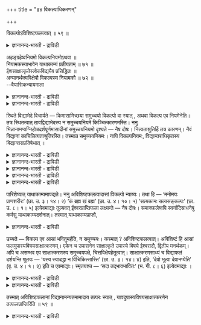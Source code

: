 +++
title = "३४ विकल्पाधिकरणम्"

+++

विकल्पोऽविशिष्टफलत्वात् ॥ ५९ ॥  
<details><summary>ज्ञानानन्द-भारती - द्राविडी</summary>

विगल्बोअविसिष्टबलत्वात् ॥ ५९ ॥
</details>

अहङ्ग्रहेष्वनियमो विकल्पनियमोऽथवा ॥  
नियामकस्याभावेन याथाकाम्यं प्रतीयताम् ॥ ७१ ॥  
ईशसाक्षात्कृतेस्त्वेकविद्ययैव प्रसिद्धितः ॥  
अन्यानर्थक्यविक्षेपौ विकल्पस्य नियामकौ ॥ ७२ ॥  
--वैयासिकन्यायमाला

<details><summary>ज्ञानानन्द-भारती - द्राविडी</summary>

अहङ्गिरह उबासऩैगळिल् नियमम् किडैयादा? अल्लदु इप्पडि अप्पडियॆऩ्ऱु नियमम् उण्डा? नियमत्तै एऱ्पडुत्तिक् कॊडुक्क ऎदुवुमिल्लाददिऩाल्, तोऩ्ऱिऩबडि ऎऩ्ऱु ताऩ् अऱिय वेण्डुम्।
</details>

<details><summary>ज्ञानानन्द-भारती - द्राविडी</summary>

ऒरे उबासऩैयिऩालेये ईसुवररुडैय साक्षात् कारम् नऩ्गु सित्तित्तु विडुवदाल्, इऩ्ऩॊरु उबासऩै वीण् ऎऩ्बदुम् मऩसिऩ् विक्षेबत्तिऱ्कुक् कारणम् ऎऩ्बदुम् इप्पडिया अप्पडिया ऎऩ्ऱु विगल्बत्तै नियमिक् कप् पोदुमाऩवै।
</details>

स्थिते विद्याभेदे विचार्यते — किमासामिच्छया समुच्चयो विकल्पो वा स्यात् , अथवा विकल्प एव नियमेनेति। तत्र स्थितत्वात् तावद्विद्याभेदस्य न समुच्चयनियमे किञ्चित्कारणमस्ति। ननु भिन्नानामप्यग्निहोत्रदर्शपूर्णमासादीनां समुच्चयनियमो दृश्यते — नैष दोषः। नित्यताश्रुतिर्हि तत्र कारणम्। नैवं विद्यानां काचिन्नित्यताश्रुतिरस्ति। तस्मान्न समुच्चयनियमः। नापि विकल्पनियमः, विद्यान्तराधिकृतस्य विद्यान्तराप्रतिषेधात् ।

<details><summary>ज्ञानानन्द-भारती - द्राविडी</summary>

(आत्मावै सगुणप्रह्ममाग उबासिप्पदु अहङ्ग्रहोबासऩम् साण्डिल्य वित्यै, तहर वित्यै मुदलाऩ अहङ्ग्रहोबासऩङ्गळै तऩ् विरुप्पप्पडि सेर्त्तो विगल्बमागवो एदावदु ऒऩ्ऱु उबासिक्कलामा अल्लदु विगल्बमागत्ताऩा ऎऩ्ऱु सन्देहम्। सेर्त्तुत्ताऩ् अल्लदु विगल्बमागत्ताऩ् ऎऩ्बदऱ्कु कारणमिल्लाददाल् तऩ् विरुप्पप्पडि समुच्चयमो विगल्बमो ऎऩ्ऱु पूर्वबक्षम्।
</details>

<details><summary>ज्ञानानन्द-भारती - द्राविडी</summary>

ऒरु वित्यैयिऩालेये ईसुवरसाक्षात्कारम् ऎऩ्ऱ पलऩ् एऱ्पडुम्बोदु मऱ्ऱ वित्यै तेवैयिल्लै अदऱ्कु पलऩुमिल्लै। पलवित्यैगळैच् चेर्त्तु अऩुष्टित्ताल् विक्षेबमेऱ्पट्टु पलऩ् सित्तिक्कादु। आगैयिऩाल् विगल्बम् (एदावदु ऒऩ्ऱु) ताऩ् तऩ् विरुप्पप्पडियिल्लै ऎऩ्ऱु सित्तान्दम्)।
</details>

<details><summary>ज्ञानानन्द-भारती - द्राविडी</summary>

वित्यैगळ् वॆव्वेऱु ऎऩ्ऱ तीर्माऩत्तिल्, इवैगळुक्कु इष्टप्पडि समुच्चयम् (ऎल्लावऱ्ऱैयुम् सेर्त्तु) अल्लदु विगल्बम् (एदेऩुम् ऒरु उबासऩै) ऎऩ्बदा अल्लदु नियममाय् विगल्बमेदाऩा ऎऩ्ऱु विसारिक्कप्पडुगिऱदु।
</details>

<details><summary>ज्ञानानन्द-भारती - द्राविडी</summary>

पूर्वबक्षम्: अङ्गु वित्या पेदमिरुप्पदिऩाल्, समुच्चयम् नियमिक्कप्पडुगिऱदॆऩ्बदऱ्कु ऎव्विद कारण मुमिल्लै। अक्ऩिहोत्रम्, तर्सबूर्णमासम् मुदलियवै वॆव्वेऱाग इरुन्दालुम् समुच्चय नियममिरुप्पदागक् काणप्पडुगिऱदेयॆऩ्ऱाल्, इदु तोषमिल्लै, नित्यमॆऩ्ऱु विदिक्कुम् सुरुदिये अङ्गे कारणम्। इव्विदम् वित्यैगळुक्कु नित्यत्तऩ्मैयै विदिक्कुम् सुरुदि ऎदुवुम् किडैयादु। आगैयाल् समुच्चय नियमम् (सेर्त्तुत्ताऩ् सॆय्यवेण्डुमॆऩ्ऱु) इल्लै।
</details>

<details><summary>ज्ञानानन्द-भारती - द्राविडी</summary>

विगल्बनियममुम् इल्लै। ऒरु वित्यैयिल् अदिगारम् पॆऱ्ऱवऩुक्कु मऱ्ऱॊरु वित्यै निषेदिक्कप् पडाददाल् (सॆय्यक्कूडादॆऩ्ऱु तडुक्कप्पडाददाल्)
</details>

पारिशेष्यात् याथाकाम्यमापद्यते। ननु अविशिष्टफलत्वादासां विकल्पो न्याय्यः। तथा हि — ‘मनोमयः प्राणशरीरः’ (छा. उ. ३। १४। २) ‘कं ब्रह्म खं ब्रह्म’ (छा. उ. ४। १०। ५) ‘सत्यकामः सत्यसङ्कल्पः’ (छा. उ. ८। १। ५) इत्येवमाद्याः तुल्यवत् ईश्वरप्राप्तिफला लक्ष्यन्ते — नैष दोषः। समानफलेष्वपि स्वर्गादिसाधनेषु कर्मसु याथाकाम्यदर्शनात्। तस्मात् याथाकाम्यप्राप्तौ,

<details><summary>ज्ञानानन्द-भारती - द्राविडी</summary>

मिञ्जुवदिऩाल्, ऎप्पडि इष्टमो अप्पडियॆऩ्ऱु एऱ्पडुगिऱदु। (अदावदु समुच्चयमो विगल्बमो एदावदु ऒऩ्ऱु ऎऩ्ऱु) पलऩ् वेऱुबडाददिऩाल् इवैगळुक्कु विगल्बम् न्यायमल्लवा? अप्पडिये “मऩोमयऩ् पिराण सरीरऩ्" (सान्दोक्यम्।III-१४-२) “सुगम् पिरह्मम् आगासम् पिरह्मम्" (IV-१०-५) “सत्यगामर् सत्यसङ्गल्बर्" (VIII-१-५) ऎऩ्ऱु इदु मुदलि यवैगळ् ऒरे मादिरियाग ईसुवरत्तऩ्मैयै अडै वदै पलऩाग उळ्ळवैगळागक् काणप्पडुगिऩ्ऱऩ। ऎऩ्ऱाल् इदु तोषमिल्लै। समाऩमाऩ पलऩैयुळ्ळ वैगळायिरुन्दालुम् स्वर्क्कम् मुदलियदिऱ्कु सादऩ मायुळ्ळ कर्माक्कळिल् इष्टप्पडि सॆय्युम् तऩ्मै काणप्पडुवदाल्। आगैयाल् इष्टप्पडि सॆय्यलाम्।
</details>

उच्यते — विकल्प एव आसां भवितुमर्हति, न समुच्चयः। कस्मात् ? अविशिष्टफलत्वात्। अविशिष्टं हि आसां फलमुपास्यविषयसाक्षात्करणम्। एकेन च उपासनेन साक्षात्कृते उपास्ये विषये ईश्वरादौ, द्वितीय मनर्थकम्। अपि च असम्भव एव साक्षात्करणस्य समुच्चयपक्षे, चित्तविक्षेपहेतुत्वात्। साक्षात्करणसाध्यं च विद्याफलं दर्शयन्ति श्रुतयः — ‘यस्य स्यादद्धा न विचिकित्सास्ति’ (छा. उ. ३। १४। ४) इति, ‘देवो भूत्वा देवानप्येति’ (बृ. उ. ४। १। २) इति च एवमाद्याः। स्मृतयश्च — ‘सदा तद्भावभावितः’ (भ. गी. ८। ६) इत्येवमाद्याः ।

<details><summary>ज्ञानानन्द-भारती - द्राविडी</summary>

सित्तान्दम्: ऎऩ्ऱु एऱ्पडुम्बोदु सॊल्लप् पडुगिऱदु। "इवैगळुक्कुळ् विगल्बम् ताऩ् इरुप्पदु न्यायम्, समुच्चयमिल्लै। ऎदिऩाल्? “पलऩ् वित्यासप् पडाददिऩाल्” इवैगळुक्कु पलऩायिरुक्किऱ उबास्य तेवदै विषयमाऩ साक्षात्कारम् ऎऩ्बदु वित्यासप् पडामल् इरुन्दु वरुगिऱदु। ऒरु उबासऩत्तिऩालेये उबासिक्कप्पडुगिऱ ईसुवरऩ् मुदलाऩ विषयम् साक्षात् करिक्कप्पट्टुविडुगिऱ पडियाल् इरण्डावदु उबासऩम् पिरयोजऩमऱ्ऱदु।
</details>

<details><summary>ज्ञानानन्द-भारती - द्राविडी</summary>

मेलुम्, समुच्चय पक्षत्तिल् साक्षात्करिप्पदे सम्बविक्कादु। सित्तत्तिऱ्कु विक्षेबत्तिऱ्कुक् कारणमा वदाल्, वित्याबलऩ् साक्षात्करिप्पदिऩालेये सात्य मागिऱदॆऩ्बदै सुरुदिगळ् काट्टुगिऩ्ऱऩ। ऎवऩुक्कु कॊञ्ज मेऩुम् सन्देहमिल्लैयो (सान्दोक्यम्। III १४-४) "तेवऩाग आगि तेवर्गळै अडैगिऱाऩ्” (पिरुहत्।VI-१-२) ऎऩ्बदु मुदलियवै, अप्पडिये “ऎप्पॊऴुदुम् अदऩ् तऩ्मैयैये पावित्तवर्गळ्” (कीदै।VIII-६) ऎऩ्बदु मुदलिय स्मिरुदिगळुम्।
</details>

तस्मात् अविशिष्टफलानां विद्यानामन्यतमामादाय तत्परः स्यात् , यावदुपास्यविषयसाक्षात्करणेन तत्फलप्राप्तिरिति ॥ ५९ ॥

<details><summary>ज्ञानानन्द-भारती - द्राविडी</summary>

आगैयाल् पलऩ् वित्यासप्पडाद वित्यैगळिल् एदेऩुम् ऒऩ्ऱै ऎडुत्तुक्कॊण्डु, ऎप्पॊऴुदु उबास्य विषयमाऩ साक्षात्कारत्तिऩाल् अदऩ् पलऩ् एऱ्पडुगिऱदो अदुवरै, अदिलेये ईडुबट्टवऩाग इरुक्क वेण्डुम्।
</details>

